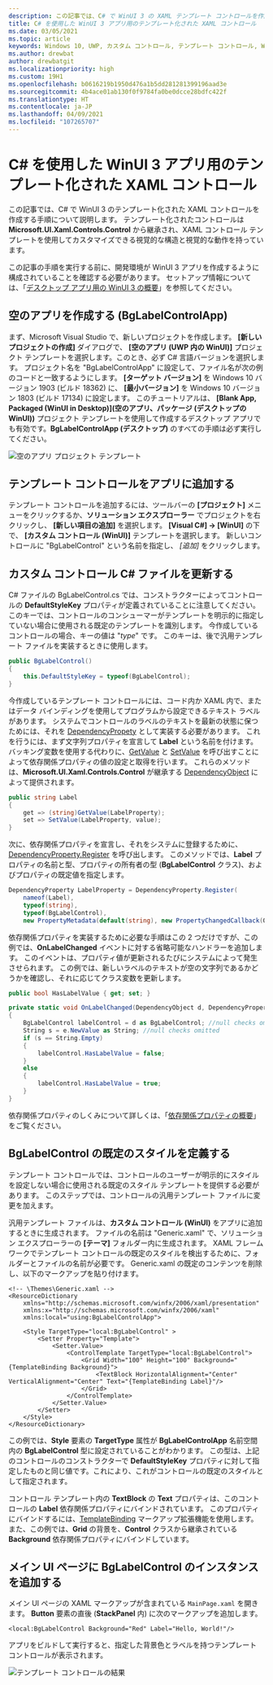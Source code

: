 ```yaml
---
description: この記事では、C# で WinUI 3 の XAML テンプレート コントロールを作成する手順について説明します。
title: C# を使用した WinUI 3 アプリ用のテンプレート化された XAML コントロール
ms.date: 03/05/2021
ms.topic: article
keywords: Windows 10, UWP, カスタム コントロール, テンプレート コントロール, WinUI
ms.author: drewbat
author: drewbatgit
ms.localizationpriority: high
ms.custom: 19H1
ms.openlocfilehash: b0616219b1950d476a1b5dd281281399196aad3e
ms.sourcegitcommit: 4b4ace01ab130f0f9784fa0be0dcce28bdfc422f
ms.translationtype: HT
ms.contentlocale: ja-JP
ms.lasthandoff: 04/09/2021
ms.locfileid: "107265707"
---
```

# <a name="templated-xaml-controls-for-winui-3-apps-with-c"></a>C# を使用した WinUI 3 アプリ用のテンプレート化された XAML コントロール

この記事では、C# で WinUI 3 のテンプレート化された XAML コントロールを作成する手順について説明します。 テンプレート化されたコントロールは **Microsoft.UI.Xaml.Controls.Control** から継承され、XAML コントロール テンプレートを使用してカスタマイズできる視覚的な構造と視覚的な動作を持っています。

この記事の手順を実行する前に、開発環境が WinUI 3 アプリを作成するように構成されていることを確認する必要があります。 セットアップ情報については、「[デスクトップ アプリ用の WinUI 3 の概要](./get-started-winui3-for-desktop.md)」を参照してください。

## <a name="create-a-blank-app-bglabelcontrolapp"></a>空のアプリを作成する (BgLabelControlApp)

まず、Microsoft Visual Studio で、新しいプロジェクトを作成します。 **[新しいプロジェクトの作成]** ダイアログで、 **[空のアプリ (UWP 内の WinUI)]** プロジェクト テンプレートを選択します。このとき、必ず C# 言語バージョンを選択します。 プロジェクト名を "BgLabelControlApp" に設定して、ファイル名が次の例のコードと一致するようにします。 **[ターゲット バージョン]** を Windows 10 バージョン 1903 (ビルド 18362) に、 **[最小バージョン]** を Windows 10 バージョン 1803 (ビルド 17134) に設定します。 このチュートリアルは、 **[Blank App, Packaged (WinUI in Desktop)]\(空のアプリ、パッケージ (デスクトップの WinUI)\)** プロジェクト テンプレートを使用して作成するデスクトップ アプリでも有効です。**BgLabelControlApp (デスクトップ)** のすべての手順は必ず実行してください。

![空のアプリ プロジェクト テンプレート](images/winui-csharp-new-project-uwp.png)

## <a name="add-a-templated-control-to-your-app"></a>テンプレート コントロールをアプリに追加する

テンプレート コントロールを追加するには、ツールバーの **[プロジェクト]** メニューをクリックするか、**ソリューション エクスプローラー** でプロジェクトを右クリックし、 **[新しい項目の追加]** を選択します。 **[Visual C#] -> [WinUI]** の下で、 **[カスタム コントロール (WinUI)]** テンプレートを選択します。 新しいコントロールに "BgLabelControl" という名前を指定し、 *[追加]* をクリックします。 

## <a name="update-the-custom-control-c-file"></a>カスタム コントロール C# ファイルを更新する

C# ファイルの BgLabelControl.cs では、コンストラクターによってコントロールの **DefaultStyleKey** プロパティが定義されていることに注意してください。 このキーでは、コントロールのコンシューマーがテンプレートを明示的に指定していない場合に使用される既定のテンプレートを識別します。 今作成しているコントロールの場合、キーの値は "*type*" です。 このキーは、後で汎用テンプレート ファイルを実装するときに使用します。

```csharp
public BgLabelControl()
{
    this.DefaultStyleKey = typeof(BgLabelControl);
}
```

今作成しているテンプレート コントロールには、コード内か XAML 内で、またはデータ バインディングを使用してプログラムから設定できるテキスト ラベルがあります。 システムでコントロールのラベルのテキストを最新の状態に保つためには、それを [DependencyPropety](/uwp/api/Windows.UI.Xaml.DependencyProperty) として実装する必要があります。 これを行うには、まず文字列プロパティを宣言して **Label** という名前を付けます。 バッキング変数を使用する代わりに、[GetValue](/uwp/api/windows.ui.xaml.dependencyobject.getvalue) と [SetValue](/uwp/api/windows.ui.xaml.dependencyobject.setvalue) を呼び出すことによって依存関係プロパティの値の設定と取得を行います。 これらのメソッドは、**Microsoft.UI.Xaml.Controls.Control** が継承する [DependencyObject](/uwp/api/windows.ui.xaml.dependencyobject) によって提供されます。

```csharp
public string Label
{
    get => (string)GetValue(LabelProperty);
    set => SetValue(LabelProperty, value);
}
```
次に、依存関係プロパティを宣言し、それをシステムに登録するために、[DependencyProperty.Register](/uwp/api/windows.ui.xaml.dependencyproperty.register) を呼び出します。 このメソッドでは、**Label** プロパティの名前と型、プロパティの所有者の型 (**BgLabelControl** クラス)、およびプロパティの既定値を指定します。

```csharp
DependencyProperty LabelProperty = DependencyProperty.Register(
    nameof(Label), 
    typeof(string),
    typeof(BgLabelControl), 
    new PropertyMetadata(default(string), new PropertyChangedCallback(OnLabelChanged)));
```

依存関係プロパティを実装するために必要な手順はこの 2 つだけですが、この例では、**OnLabelChanged** イベントに対する省略可能なハンドラーを追加します。 このイベントは、プロパティ値が更新されるたびにシステムによって発生させられます。 この例では、新しいラベルのテキストが空の文字列であるかどうかを確認し、それに応じてクラス変数を更新します。

```csharp
public bool HasLabelValue { get; set; }

private static void OnLabelChanged(DependencyObject d, DependencyPropertyChangedEventArgs e)
{
    BgLabelControl labelControl = d as BgLabelControl; //null checks omitted
    String s = e.NewValue as String; //null checks omitted
    if (s == String.Empty)
    {
        labelControl.HasLabelValue = false;
    }
    else
    {
        labelControl.HasLabelValue = true;
    }
}
```
依存関係プロパティのしくみについて詳しくは、「[依存関係プロパティの概要](/windows/uwp/xaml-platform/dependency-properties-overview)」をご覧ください。

## <a name="define-the-default-style-for-bglabelcontrol"></a>BgLabelControl の既定のスタイルを定義する
テンプレート コントロールでは、コントロールのユーザーが明示的にスタイルを設定しない場合に使用される既定のスタイル テンプレートを提供する必要があります。 このステップでは、コントロールの汎用テンプレート ファイルに変更を加えます。

汎用テンプレート ファイルは、**カスタム コントロール (WinUI)** をアプリに追加するときに生成されます。 ファイルの名前は "Generic.xaml" で、ソリューション エクスプローラーの **[テーマ]** フォルダー内に生成されます。 XAML フレームワークでテンプレート コントロールの既定のスタイルを検出するために、フォルダーとファイルの名前が必要です。 Generic.xaml の既定のコンテンツを削除し、以下のマークアップを貼り付けます。



```xaml
<!-- \Themes\Generic.xaml -->
<ResourceDictionary
    xmlns="http://schemas.microsoft.com/winfx/2006/xaml/presentation"
    xmlns:x="http://schemas.microsoft.com/winfx/2006/xaml"
    xmlns:local="using:BgLabelControlApp">

    <Style TargetType="local:BgLabelControl" >
        <Setter Property="Template">
            <Setter.Value>
                <ControlTemplate TargetType="local:BgLabelControl">
                    <Grid Width="100" Height="100" Background="{TemplateBinding Background}">
                        <TextBlock HorizontalAlignment="Center" VerticalAlignment="Center" Text="{TemplateBinding Label}"/>
                    </Grid>
                </ControlTemplate>
            </Setter.Value>
        </Setter>
    </Style>
</ResourceDictionary>
```

この例では、**Style** 要素の **TargetType** 属性が **BgLabelControlApp** 名前空間内の **BgLabelControl** 型に設定されていることがわかります。 この型は、上記のコントロールのコンストラクターで **DefaultStyleKey** プロパティに対して指定したものと同じ値です。これにより、これがコントロールの既定のスタイルとして指定されます。

コントロール テンプレート内の **TextBlock** の **Text** プロパティは、このコントロールの **Label** 依存関係プロパティにバインドされています。 このプロパティにバインドするには、[TemplateBinding](/windows/uwp/xaml-platform/templatebinding-markup-extension) マークアップ拡張機能を使用します。 また、この例では、**Grid** の背景を、**Control** クラスから継承されている **Background** 依存関係プロパティにバインドしています。

## <a name="add-an-instance-of-bglabelcontrol-to-the-main-ui-page"></a>メイン UI ページに BgLabelControl のインスタンスを追加する

メイン UI ページの XAML マークアップが含まれている `MainPage.xaml` を開きます。 **Button** 要素の直後 (**StackPanel** 内) に次のマークアップを追加します。

```xaml
<local:BgLabelControl Background="Red" Label="Hello, World!"/>
```

アプリをビルドして実行すると、指定した背景色とラベルを持つテンプレート コントロールが表示されます。

![テンプレート コントロールの結果](images/winui-templated-control-result.png)


